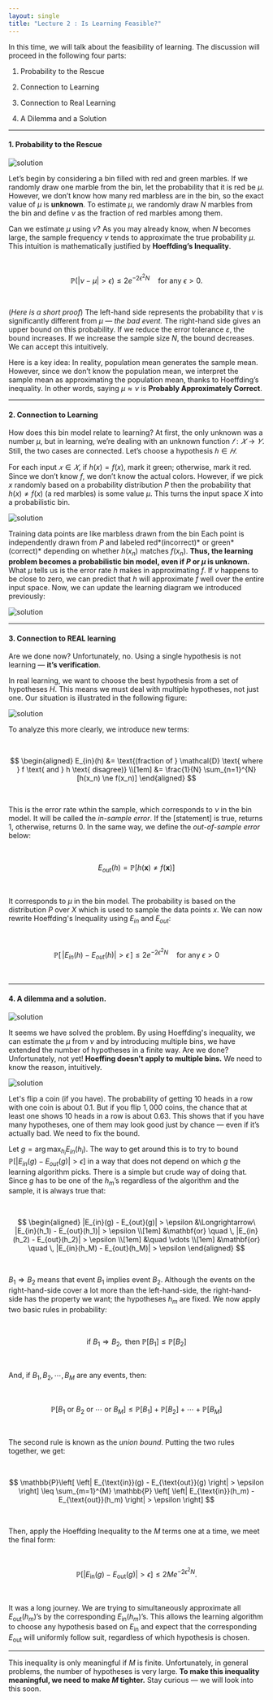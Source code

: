 ```yaml
---
layout: single
title: "Lecture 2 : Is Learning Feasible?"
---
```


In this time, we will talk about the feasibility of learning. The discussion will proceed in the following four parts: 

1. Probability to the Rescue

2. Connection to Learning

3. Connection to Real Learning

4. A Dilemma and a Solution

---

#### 1. Probability to the Rescue 

![solution](/assets/images/2_1.svg)

Let’s begin by considering a bin filled with red and green marbles. If we randomly draw one marble from the bin, let the probability that it is red be $μ$.
However, we don’t know how many red marbless are in the bin, so the exact value of $μ$ is **unknown**. To estimate $μ$, we randomly draw $N$ marbles from the bin and define $ν$ as the fraction of red marbles among them.


Can we estimate $μ$ using $ν$? As you may already know, when $N$ becomes large, the sample frequency $ν$ tends to approximate the true probability $μ$.
This intuition is mathematically justified by **Hoeffding’s Inequality**. 

<br>

$$
\mathbb{P}(|\nu - \mu| > \epsilon) \leq 2e^{-2\epsilon^2 N} \quad \text{for any } \epsilon > 0.
$$

<br>

(*Here is a short proof*) The left-hand side represents the probability that $ν$ is significantly different from $μ$ — *the bad event.* The right-hand side gives an upper bound on this probability. If we reduce the error tolerance $ε$, the bound increases. If we increase the sample size $N$, the bound decreases. We can accept this intuitively.


Here is a key idea: In reality, population mean generates the sample mean. However, since we don’t know the population mean, we interpret the sample mean as approximating the population mean, thanks to Hoeffding’s inequality. In other words, saying $μ ≈ ν$ is **Probably Approximately Correct**.


---

#### 2. Connection to Learning

How does this bin model relate to learning? At first, the only unknown was a number $μ$, but in learning, we’re dealing with an unknown function $𝑓 : 𝑋 → 𝑌$. Still, the two cases are connected. Let’s choose a hypothesis $ℎ ∈𝐻$. 

For each input $𝑥 ∈ 𝑋$, if $h(x)=f(x)$, mark it green; otherwise, mark it red. Since we don’t know $f$, we don’t know the actual colors. However, if we pick $x$ randomly based on a probability distribution $P$ then the probability that $h(x) \ne f(x)$ (a red marbles) is some value $μ$. This turns the input space $X$ into a probabilistic bin. 

![solution](/assets/images/2_2.svg)

Training data points are like marbless drawn from the bin
Each point is independently drawn from $P$ and labeled red*(incorrect)* or green*(correct)* depending on whether $h(x_n)$ matches $f(x_n)$. **Thus, the learning problem becomes a probabilistic bin model, even if $P$ or $μ$ is unknown.** What $\mu$ tells us is the error rate $h$ makes in approximating $f$. If $\nu$ happens to be close to zero, we can predict that $h$ will approximate $f$ well over the entire input space. Now, we can update the learning diagram we introduced previously:

![solution](/assets/images/2_3.svg) 

---

#### 3. Connection to REAL learning

Are we done now? Unfortunately, no. Using a single hypothesis is not learning — **it’s verification**.

In real learning, we want to choose the best hypothesis from a set of hypotheses $H$. This means we must deal with multiple hypotheses, not just one. Our situation is illustrated in the following figure: 

![solution](/assets/images/2_4.svg) 
  
To analyze this more clearly, we introduce new terms: 

<br>

$$
\begin{aligned}
E_{in}(h) 
&= \text{(fraction of } \mathcal{D} \text{ where } f \text{ and } h \text{ disagree)} \\[1em]
&= \frac{1}{N} \sum_{n=1}^{N} [h(x_n) \ne f(x_n)]
\end{aligned}
$$

<br>

This is the error rate wthin the sample, which corresponds to $ν$ in the bin model. It will be called the *in-sample error*. If the [statement] is true, returns $1$, otherwise, returns $0$. In the same way, we define the *out-of-sample error* below:

<br>

$$
E_{out}(h) = \mathbb{P}[h(\mathbf{x}) \ne f(\mathbf{x})]
$$

<br>

It corresponds to $μ$ in the bin model. The probability is based on the distribution *P* over *X* which is used to sample the data points *x*. We can now rewrite Hoeffding's Inequality using $E_{in}$ and $E_{out}$: 

<br>

$$
\mathbb{P}\left[\,|E_{in}(h) - E_{out}(h)| > \epsilon\,\right] \leq 2e^{-2\epsilon^2 N} \quad \text{for any } \epsilon > 0
$$

<br>

---

#### 4. A dilemma and a solution. 

![solution](/assets/images/2_5.svg) 

It seems we have solved the problem. By using Hoeffding's inequality, we can estimate the $μ$ from $ν$ and by introducing multiple bins, we have extended the number of hypotheses in a finite way. Are we done? Unfortunately, not yet! **Hoeffing doesn't apply to multiple bins.** We need to know the reason, intuitively. 

![solution](/assets/images/2_6.svg) 

Let's flip a coin (if you have). The probability of getting $10$ heads in a row with one coin is about $0.1%$. But if you flip $1,000$ coins, the chance that at least one shows $10$ heads in a row is about $0.63$. This shows that if you have many hypotheses, one of them may look good just by chance — even if it’s actually bad. We need to fix the bound. 

Let $g = \operatorname{arg\,max}_{h_i} E_{in}(h_i)$. The way to get around this is to try to bound $\mathbb{P}\left[ |E_{in}(g) - E_{out}(g)| > \epsilon \right]$ in a way that does not depend on which $g$ the learning algorithm picks. There is a simple but crude way of doing that. Since $g$ has to be one of the $h_m$’s regardless of the algorithm and the sample, it is always true that:

<br>

$$
\begin{aligned}
|E_{in}(g) - E_{out}(g)| > \epsilon &\Longrightarrow\ |E_{in}(h_1) - E_{out}(h_1)| > \epsilon \\[1em]
&\mathbf{or} \quad \, |E_{in}(h_2) - E_{out}(h_2)| > \epsilon \\[1em]
&\quad \vdots \\[1em]
&\mathbf{or} \quad \, |E_{in}(h_M) - E_{out}(h_M)| > \epsilon
\end{aligned}
$$

<br>

$B_1 \Rightarrow B_2$ means that event $B_1$ implies event $B_2$. Although the events on the right-hand-side cover a lot more than the left-hand-side, the right-hand-side has the property we want; the hypotheses $h_m$ are fixed. We now apply two basic rules in probability: 

<br>

$$
\text{if } B_1 \Rightarrow B_2, \text{ then } \mathbb{P}[B_1] \leq \mathbb{P}[B_2]
$$

<br>

And, if $B_1, B_2, \cdots, B_M$ are any events, then:

<br>

$$
\mathbb{P}[B_1 \text{ or } B_2 \text{ or } \cdots \text{ or } B_M] \leq \mathbb{P}[B_1] + \mathbb{P}[B_2] + \cdots + \mathbb{P}[B_M]
$$

<br>

The second rule is known as the *union bound*. Putting the two rules together, we get: 

<br>

$$
\mathbb{P}\left[ \left| E_{\text{in}}(g) - E_{\text{out}}(g) \right| > \epsilon \right]
\leq
\sum_{m=1}^{M} \mathbb{P} \left[ \left| E_{\text{in}}(h_m) - E_{\text{out}}(h_m) \right| > \epsilon \right]
$$

<br>

Then, apply the Hoeffding Inequality to the *M* terms one at a time, we meet the final form: 

<br>

$$
\mathbb{P}\left[ \left| E_{\text{in}}(g) - E_{\text{out}}(g) \right| > \epsilon \right] \leq 2M e^{-2\epsilon^2 N}.
$$

<br>

It was a long journey. We are trying to simultaneously approximate all $E_{\text{out}}(h_m)$’s by the corresponding $E_{\text{in}}(h_m)$’s. This allows the learning algorithm to choose any hypothesis based on $E_{\text{in}}$ and expect that the corresponding $E_{\text{out}}$ will uniformly follow suit, regardless of which hypothesis is chosen.  

---

This inequality is only meaningful if $M$ is finite. Unfortunately, in general problems, the number of hypotheses is very large. **To make this inequality meaningful, we need to make $M$ tighter.** Stay curious — we will look into this soon.


